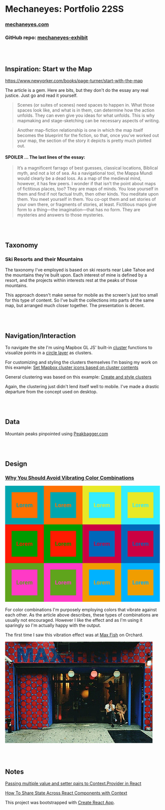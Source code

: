 
  

# Mechaneyes: Portfolio 22SS

  

### [mechaneyes.com](http://mechaneyes.com/)

  

### GitHub repo: [mechaneyes-exhibit](https://github.com/rayweitzenberg/mechaneyes-exhibit)

  
  
  

<br  />

<br  />

  

## Inspiration: Start w the Map
https://www.newyorker.com/books/page-turner/start-with-the-map

The article is a gem. Here are bits, but they don't do the essay any real justice. Just go and read it yourself.

> Scenes (or suites of scenes) need spaces to happen in. What those spaces look like, and what is in them, can determine how the action unfolds. They can even give you ideas for what unfolds. This is why mapmaking and stage-sketching can be necessary aspects of writing.

> Another map-fiction relationship is one in which the map itself becomes the blueprint for the fiction, so that, once you’ve worked out your map, the section of the story it depicts is pretty much plotted out.

#### SPOILER ... The last lines of the essay:

>It’s a magnificent farrago of best guesses, classical locations, Biblical myth, and not a lot of sea. As a navigational tool, the Mappa Mundi would clearly be a dead loss. As a map of the medieval mind, however, it has few peers. I wonder if that isn’t the point about maps of fictitious places, too? They are maps of minds. You lose yourself in them and find if not factual truth, then other kinds. You meditate upon them. You meet yourself in them. You co-opt them and set stories of your own there, or fragments of stories, at least. Fictitious maps give form to a thing—the imagination—that has no form. They are mysteries and answers to those mysteries.

  
  
  

<br  />

<br  />

  

## Taxonomy

  

  

### Ski Resorts and their Mountains

  

  

  

The taxonomy I've employed is based on ski resorts near Lake Tahoe and the mountains they're built upon. Each interest of mine is defined by a resort, and the projects within interests rest at the peaks of those mountains.

This approach doesn't make sense for mobile as the screen's just too small for this type of content. So I've built the collections into parts of the same map, but arranged much closer together. The presentation is decent.

  

<br  />

<br  />

  

## Navigation/Interaction

  

  

  

To navigate the site I'm using Mapbox GL JS' built-in [cluster](https://docs.mapbox.com/mapbox-gl-js/style-spec/sources/#geojson-cluster) functions to visualize points in a [circle layer](https://docs.mapbox.com/mapbox-gl-js/style-spec/layers/#circle) as clusters.

  

  

  

For customizing and styling the clusters themselves I'm basing my work on this example: [Set Mapbox cluster icons based on cluster contents](https://medium.com/@droushi/mapbox-cluster-icons-based-on-cluster-content-d462a5a3ad5c)

  

  

  

General clustering was based on this example: [Create and style clusters](https://docs.mapbox.com/mapbox-gl-js/example/cluster/)


Again, the clustering just didn't lend itself well to mobile. I've made a drastic departure from the concept used on desktop.

  

<br  />

<br  />

  

## Data

  

Mountain peaks pinpointed using [Peakbagger.com](https://www.peakbagger.com/Default.aspx)

  
  

<br  />

<br  />

  

## Design

  

  

  

### [Why You Should Avoid Vibrating Color Combinations](https://webdesign.tutsplus.com/articles/why-you-should-avoid-vibrating-color-combinations--cms-25621)

  

  

  

![legibility](legibility.svg)

  

  

  

For color combinations I'm purposely employing colors that vibrate against each other. As the article above describes, these types of combinations are usually not encouraged. However I like the effect and as I'm using it sparingly so I'm actually happy with the output.

  

  

  

The first time I saw this vibration effect was at [Max Fish](https://maxfishbar.com/) on Orchard.

  

  

  

![max fish](max-fish.jpg)

  

  

<br  />

<br  />

  

## Notes

[Passing multiple value and setter pairs to Context.Provider in React](https://stackoverflow.com/a/57840598/4811066)




[How To Share State Across React Components with Context](https://www.digitalocean.com/community/tutorials/how-to-share-state-across-react-components-with-context#step-2-providing-data-from-a-root-component)




This project was bootstrapped with [Create React App](https://github.com/facebook/create-react-app).